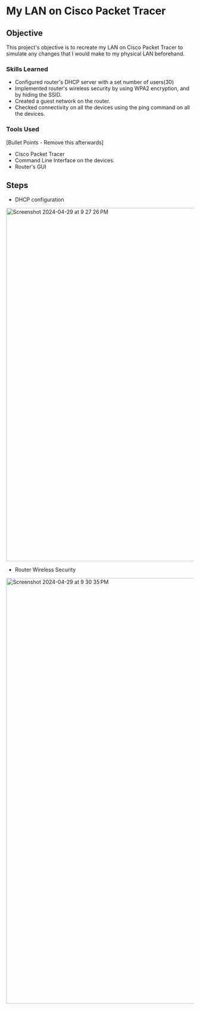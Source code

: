 # My LAN on Cisco Packet Tracer

## Objective

This project's objective is to recreate my LAN on Cisco Packet Tracer to simulate any changes that I would make to my physical LAN beforehand.

### Skills Learned

- Configured router's DHCP server with a set number of users(30)
- Implemented router's wireless security by using WPA2 encryption, and by hiding the SSID.
- Created a guest network on the router.
- Checked connectivity on all the devices using the ping command on all the devices.

### Tools Used
[Bullet Points - Remove this afterwards]

- Cisco Packet Tracer
- Command Line Interface on the devices.
- Router's GUI 

## Steps
- DHCP configuration
<img width="947" alt="Screenshot 2024-04-29 at 9 27 26 PM" src="https://github.com/Alva40r/LAN-Simulation/assets/167376316/b5022e02-ec51-44f8-bb6a-c3a87dde9136">

- Router Wireless Security
<img width="1141" alt="Screenshot 2024-04-29 at 9 30 35 PM" src="https://github.com/Alva40r/LAN-Simulation/assets/167376316/42867a3c-bde7-407c-8241-95c34b071e57">


